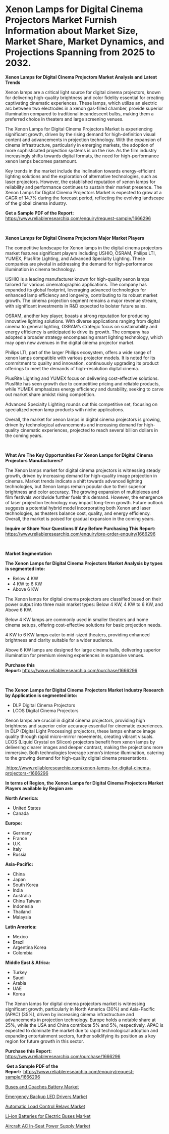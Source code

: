 <p><h1>Xenon Lamps for Digital Cinema Projectors Market Furnish Information about Market Size, Market Share, Market Dynamics, and Projections Spanning from 2025 to 2032.</h1></p><p><strong>Xenon Lamps for Digital Cinema Projectors Market Analysis and Latest Trends</strong></p>
<p><p>Xenon lamps are a critical light source for digital cinema projectors, known for delivering high-quality brightness and color fidelity essential for creating captivating cinematic experiences. These lamps, which utilize an electric arc between two electrodes in a xenon gas-filled chamber, provide superior illumination compared to traditional incandescent bulbs, making them a preferred choice in theaters and large screening venues.</p><p>The Xenon Lamps for Digital Cinema Projectors Market is experiencing significant growth, driven by the rising demand for high-definition visual content and advancements in projection technology. With the expansion of cinema infrastructure, particularly in emerging markets, the adoption of more sophisticated projection systems is on the rise. As the film industry increasingly shifts towards digital formats, the need for high-performance xenon lamps becomes paramount.</p><p>Key trends in the market include the inclination towards energy-efficient lighting solutions and the exploration of alternative technologies, such as laser projectors. However, the established reputation of xenon lamps for reliability and performance continues to sustain their market presence. The Xenon Lamps for Digital Cinema Projectors Market is expected to grow at a CAGR of 14.7% during the forecast period, reflecting the evolving landscape of the global cinema industry.</p></p>
<p><strong>Get a Sample PDF of the Report:&nbsp;</strong> <a href="https://www.reliableresearchiq.com/enquiry/request-sample/1666296?utm_campaign=1087&utm_medium=2&utm_source=Github&utm_content=ia&utm_term=07042025&utm_id=xenon-lamps-for-digital-cinema-projectors">https://www.reliableresearchiq.com/enquiry/request-sample/1666296</a></p>
<p>&nbsp;</p>
<p><strong>Xenon Lamps for Digital Cinema Projectors Major Market Players</strong></p>
<p><p>The competitive landscape for Xenon lamps in the digital cinema projectors market features significant players including USHIO, OSRAM, Philips LTI, YUMEX, PlusRite Lighting, and Advanced Specialty Lighting. These companies are pivotal in addressing the demand for high-performance illumination in cinema technology.</p><p>USHIO is a leading manufacturer known for high-quality xenon lamps tailored for various cinematographic applications. The company has expanded its global footprint, leveraging advanced technologies for enhanced lamp efficiency and longevity, contributing to its robust market growth. The cinema projection segment remains a major revenue stream, with significant investments in R&D expected to bolster future sales.</p><p>OSRAM, another key player, boasts a strong reputation for producing innovative lighting solutions. With diverse applications ranging from digital cinema to general lighting, OSRAM’s strategic focus on sustainability and energy efficiency is anticipated to drive its growth. The company has adopted a broader strategy encompassing smart lighting technology, which may open new avenues in the digital cinema projector market.</p><p>Philips LTI, part of the larger Philips ecosystem, offers a wide range of xenon lamps compatible with various projector models. It is noted for its commitment to quality and innovation, continuously upgrading its product offerings to meet the demands of high-resolution digital cinema.</p><p>PlusRite Lighting and YUMEX focus on delivering cost-effective solutions. PlusRite has seen growth due to competitive pricing and reliable products, while YUMEX emphasizes energy efficiency and durability, seeking to carve out market share amidst rising competition.</p><p>Advanced Specialty Lighting rounds out this competitive set, focusing on specialized xenon lamp products with niche applications. </p><p>Overall, the market for xenon lamps in digital cinema projectors is growing, driven by technological advancements and increasing demand for high-quality cinematic experiences, projected to reach several billion dollars in the coming years.</p></p>
<p>&nbsp;</p>
<p><strong>What Are The Key Opportunities For Xenon Lamps for Digital Cinema Projectors Manufacturers?</strong></p>
<p><p>The Xenon lamps market for digital cinema projectors is witnessing steady growth, driven by increasing demand for high-quality image projection in cinemas. Market trends indicate a shift towards advanced lighting technologies, but Xenon lamps remain popular due to their superior brightness and color accuracy. The growing expansion of multiplexes and film festivals worldwide further fuels this demand. However, the emergence of laser projection technology may impact long-term growth. Future outlook suggests a potential hybrid model incorporating both Xenon and laser technologies, as theaters balance cost, quality, and energy efficiency. Overall, the market is poised for gradual expansion in the coming years.</p></p>
<p><strong>Inquire or Share Your Questions If Any Before Purchasing This Report:</strong> <a href="https://www.reliableresearchiq.com/enquiry/pre-order-enquiry/1666296?utm_campaign=1087&utm_medium=2&utm_source=Github&utm_content=ia&utm_term=07042025&utm_id=xenon-lamps-for-digital-cinema-projectors">https://www.reliableresearchiq.com/enquiry/pre-order-enquiry/1666296</a></p>
<p>&nbsp;</p>
<p><strong>Market Segmentation</strong></p>
<p><strong>The Xenon Lamps for Digital Cinema Projectors Market Analysis by types is segmented into:</strong></p>
<p><ul><li>Below 4 KW</li><li>4 KW to 6 KW</li><li>Above 6 KW</li></ul></p>
<p><p>The Xenon lamps for digital cinema projectors are classified based on their power output into three main market types: Below 4 KW, 4 KW to 6 KW, and Above 6 KW. </p><p>Below 4 KW lamps are commonly used in smaller theaters and home cinema setups, offering cost-effective solutions for basic projection needs. </p><p>4 KW to 6 KW lamps cater to mid-sized theaters, providing enhanced brightness and clarity suitable for a wider audience. </p><p>Above 6 KW lamps are designed for large cinema halls, delivering superior illumination for premium viewing experiences in expansive venues.</p></p>
<p><strong>Purchase this Report:&nbsp;</strong><a href="https://www.reliableresearchiq.com/purchase/1666296?utm_campaign=1087&utm_medium=2&utm_source=Github&utm_content=ia&utm_term=07042025&utm_id=xenon-lamps-for-digital-cinema-projectors">https://www.reliableresearchiq.com/purchase/1666296</a></p>
<p>&nbsp;</p>
<p><strong>The Xenon Lamps for Digital Cinema Projectors Market Industry Research by Application is segmented into:</strong></p>
<p><ul><li>DLP Digital Cinema Projectors</li><li>LCOS Digital Cinema Projectors</li></ul></p>
<p><p>Xenon lamps are crucial in digital cinema projectors, providing high brightness and superior color accuracy essential for cinematic experiences. In DLP (Digital Light Processing) projectors, these lamps enhance image quality through rapid micro-mirror movements, creating vibrant visuals. LCOS (Liquid Crystal on Silicon) projectors benefit from xenon lamps by delivering clearer images and deeper contrast, making the projections more immersive. Both technologies leverage xenon’s intense illumination, catering to the growing demand for high-quality digital cinema presentations.</p></p>
<p><a href="https://www.reliableresearchiq.com/xenon-lamps-for-digital-cinema-projectors-r1666296?utm_campaign=1087&utm_medium=2&utm_source=Github&utm_content=ia&utm_term=07042025&utm_id=xenon-lamps-for-digital-cinema-projectors">&nbsp;https://www.reliableresearchiq.com/xenon-lamps-for-digital-cinema-projectors-r1666296</a></p>
<p><strong>In terms of Region, the Xenon Lamps for Digital Cinema Projectors Market Players available by Region are:</strong></p>
<p>
    <p> <strong> North America: </strong>
        <ul>
            <li>United States</li>
            <li>Canada</li>
        </ul>
        </p> 
    <p> <strong> Europe: </strong>
        <ul>
            <li>Germany</li>
            <li>France</li>
            <li>U.K.</li>
            <li>Italy</li>
            <li>Russia</li>
        </ul>
        </p> 
    <p> <strong> Asia-Pacific: </strong>
        <ul>
            <li>China</li>
            <li>Japan</li>
            <li>South Korea</li>
            <li>India</li>
            <li>Australia</li>
            <li>China Taiwan</li>
            <li>Indonesia</li>
            <li>Thailand</li>
            <li>Malaysia</li>
        </ul>
        </p> 
    <p> <strong> Latin America: </strong>
        <ul>
            <li>Mexico</li>
            <li>Brazil</li>
            <li>Argentina Korea</li>
            <li>Colombia</li>
        </ul>
        </p> 
    <p> <strong> Middle East & Africa: </strong>
        <ul>
            <li>Turkey</li>
            <li>Saudi</li>
            <li>Arabia</li>
            <li>UAE</li>
            <li>Korea</li>
        </ul>
    </p>
    </p>
<p><p>The Xenon lamps for digital cinema projectors market is witnessing significant growth, particularly in North America (30%) and Asia-Pacific (APAC) (35%), driven by increasing cinema infrastructure and advancements in projection technology. Europe holds a notable share at 25%, while the USA and China contribute 5% and 5%, respectively. APAC is expected to dominate the market due to rapid technological adoption and expanding entertainment sectors, further solidifying its position as a key region for future growth in this sector.</p></p>
<p><strong>Purchase this Report: </strong><a href="https://www.reliableresearchiq.com/purchase/1666296?utm_campaign=1087&utm_medium=2&utm_source=Github&utm_content=ia&utm_term=07042025&utm_id=xenon-lamps-for-digital-cinema-projectors">https://www.reliableresearchiq.com/purchase/1666296</a></p>
<p>&nbsp;<strong>Get a Sample PDF of the Report:&nbsp;&nbsp;</strong><a href="https://www.reliableresearchiq.com/enquiry/request-sample/1666296?utm_campaign=1087&utm_medium=2&utm_source=Github&utm_content=ia&utm_term=07042025&utm_id=xenon-lamps-for-digital-cinema-projectors">https://www.reliableresearchiq.com/enquiry/request-sample/1666296</a></p>
<p><strong></strong></p>
<p><p><a href="https://github.com/linnuripat/Market-Research-Report-List-1/blob/main/buses-and-coaches-battery-market.md?utm_campaign=1087&utm_medium=2&utm_source=Github&utm_content=ia&utm_term=07042025&utm_id=xenon-lamps-for-digital-cinema-projectors">Buses and Coaches Battery Market</a></p><p><a href="https://github.com/ikokwuihepa/Market-Research-Report-List-1/blob/main/emergency-backup-led-drivers-market.md?utm_campaign=1087&utm_medium=2&utm_source=Github&utm_content=ia&utm_term=07042025&utm_id=xenon-lamps-for-digital-cinema-projectors">Emergency Backup LED Drivers Market</a></p><p><a href="https://github.com/bibzmuiko/Market-Research-Report-List-1/blob/main/automatic-load-control-relays-market.md?utm_campaign=1087&utm_medium=2&utm_source=Github&utm_content=ia&utm_term=07042025&utm_id=xenon-lamps-for-digital-cinema-projectors">Automatic Load Control Relays Market</a></p><p><a href="https://github.com/larotnanonhx/Market-Research-Report-List-1/blob/main/li-ion-batteries-for-electric-buses-market.md?utm_campaign=1087&utm_medium=2&utm_source=Github&utm_content=ia&utm_term=07042025&utm_id=xenon-lamps-for-digital-cinema-projectors">Li-ion Batteries for Electric Buses Market</a></p><p><a href="https://github.com/borsiflorsfa/Market-Research-Report-List-1/blob/main/aircraft-ac-in-seat-power-supply-market.md?utm_campaign=1087&utm_medium=2&utm_source=Github&utm_content=ia&utm_term=07042025&utm_id=xenon-lamps-for-digital-cinema-projectors">Aircraft AC In-Seat Power Supply Market</a></p></p>